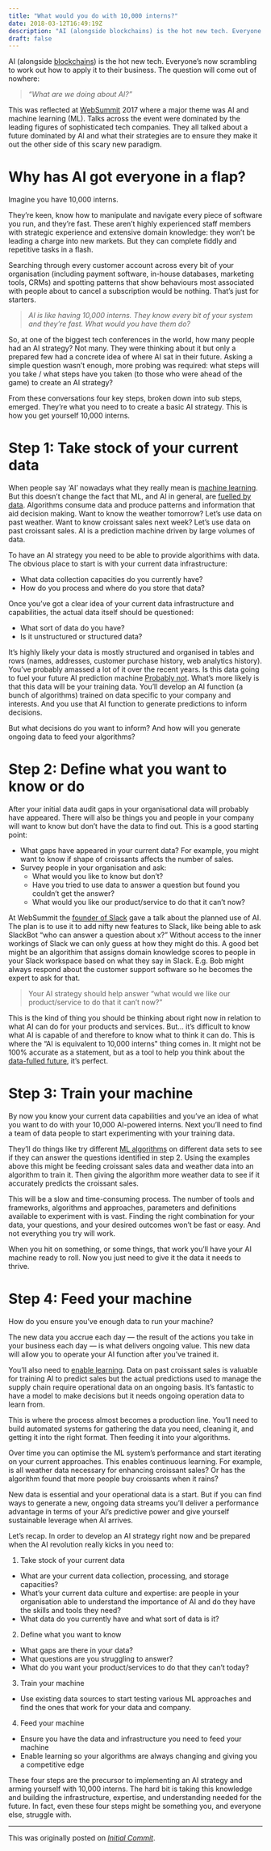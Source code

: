 ```yaml
---
title: "What would you do with 10,000 interns?"
date: 2018-03-12T16:49:19Z
description: "AI (alongside blockchains) is the hot new tech. Everyone’s now scrambling  to work out how to apply it to their business. The question will come  out of nowhere: What are we doing about AI?"
draft: false
---
```


AI (alongside [blockchains](/work/miningpool)) is the hot new tech. Everyone’s now scrambling  to work out how to apply it to their business. The question will come  out of nowhere:

> *“What are we doing about AI?”*

This was reflected at [WebSummit](https://websummit.com/)  2017 where a major theme was AI and machine learning (ML). Talks across  the event were dominated by the leading figures of sophisticated tech  companies. They all talked about a future dominated by AI and what their  strategies are to ensure they make it out the other side of this scary  new paradigm.

# Why has AI got everyone in a flap?

Imagine you have 10,000 interns.

They’re keen, know how to manipulate and navigate every piece of software you run, and they’re fast. These aren’t highly experienced staff members with strategic experience and extensive domain knowledge: they won’t be leading a charge into new markets. But they can complete fiddly and repetitive tasks in a flash.

Searching through every customer account across every bit of your organisation (including payment software, in-house databases, marketing tools, CRMs) and spotting patterns that show behaviours most associated with people about to cancel a subscription would be nothing. That’s just for starters.

> *AI is like having 10,000 interns. They know every bit of your system and they’re fast. What would you have them do?*

So, at one of the biggest tech conferences in the world, how many people had an AI strategy? Not many. They were thinking about it but only a prepared few had a concrete idea of where AI sat in their future. Asking a simple question wasn’t enough, more probing was required: what steps  will you take / what steps have you taken (to those who were ahead of the game) to create an AI strategy?

From these conversations four key steps, broken down into sub steps, emerged. They’re what you need to to create a basic AI strategy. This is how you get yourself 10,000 interns.

# Step 1: Take stock of your current data

When people say ‘AI’ nowadays what they really mean is [machine learning](https://en.wikipedia.org/wiki/Machine_learning). But this doesn’t change the fact that ML, and AI in general, are [fuelled by data](/blog/data-oil-future). Algorithms consume data and produce patterns and  information that aid decision making. Want to know the weather tomorrow? Let’s use data on past weather. Want to know croissant sales next week? Let’s use data on past croissant sales. AI is a prediction machine driven by large volumes of data.

To  have an AI strategy you need to be able to provide algorithims with data. The obvious place to start is with your current data infrastructure:

- What data collection capacities do you currently have?
- How do you process and where do you store that data?

Once you’ve got a clear idea of your current data infrastructure and capabilities, the actual data itself should be questioned:

- What sort of data do you have?
- Is it unstructured or structured data?

It’s highly likely your data is mostly structured and organised in tables and rows (names, addresses, customer purchase history, web analytics  history). You’ve probably amassed a lot of it over the recent years. Is this data going to fuel your future AI prediction machine [Probably not](https://hbr.org/2018/01/is-your-companys-data-actually-valuable-in-the-ai-era). What’s more likely is that this data will be your training data. You’ll develop an AI function (a bunch of algorithms) trained on data specific to your company and interests. And you use that AI function to generate predictions to inform decisions.

But what decisions do you want to inform? And how will you generate ongoing data to feed your algorithms?

# Step 2: Define what you want to know or do

After your initial data audit gaps in your organisational data will probably have appeared. There will also be things you and people in your company will want to know but don’t have the data to find out. This is a good starting point:

- What  gaps have appeared in your current data? For example, you might want to  know if shape of croissants affects the number of sales.
- Survey people in your organisation and ask:
  - What would you like to know but don’t?
  - Have you tried to use data to answer a question but found you couldn’t get the answer?
  - What would you like our product/service to do that it can’t now?

At WebSummit the [founder of Slack](https://en.wikipedia.org/wiki/Stewart_Butterfield) gave a talk about the planned use of AI. The plan is to use it to add nifty new features to Slack, like being able to ask SlackBot “who can answer a question about x?” Without access to the inner workings of Slack we can only guess at how they might do this. A good bet might be an algorithim that assigns domain knowledge scores to people in your Slack workspace based on what they say in Slack. E.g. Bob might always respond about the customer support software so he becomes the expert to ask for that.

> Your AI strategy should help answer “what would we like our product/service to do that it can’t now?”

This  is the kind of thing you should be thinking about right now in relation to what AI can do for your products and services. But… it’s difficult to know what AI is capable of and therefore to know what to think it can  do. This is where the “AI is equivalent to 10,000 interns" thing comes  in. It might not be 100% accurate as a statement, but as a tool to help you think about the [data-fulled future](/blog/data-oil-future), it’s perfect.

# Step 3: Train your machine

By now you know your current data capabilities and you’ve an idea of what  you want to do with your 10,000 AI-powered interns. Next you’ll need to  find a team of data people to start experimenting with your training data.

They’ll do things like try different [ML algorithms](https://en.wikipedia.org/wiki/Outline_of_machine_learning#Machine_learning_algorithms)  on different data sets to see if they can answer the questions  identified in step 2. Using the examples above this might be feeding  croissant sales data and weather data into an algorithm to train it. Then giving the algorithm more weather data to see if it accurately  predicts the croissant sales.

This  will be a slow and time-consuming process. The number of tools and  frameworks, algorithms and approaches, parameters and definitions  available to experiment with is vast. Finding the right combination for your data, your questions, and your desired outcomes won’t be fast or  easy. And not everything you try will work.

When you hit on something, or some things, that work you’ll have your AI machine ready to roll. Now you just need to give it the data it needs to thrive.

# Step 4: Feed your machine

How do you ensure you’ve enough data to run your machine?

The  new data you accrue each day — the result of the actions you take in your business each day — is what delivers ongoing value. This new data will allow you to operate your AI function after you’ve trained it.

You’ll also need to [enable learning](https://hbr.org/2017/02/ai-is-going-to-change-the-8020-rule). Data on past croissant sales is valuable for training AI to predict sales but the actual predictions used to manage the supply chain require operational data on an ongoing basis. It’s fantastic to have a model to make decisions but it needs ongoing operation data to learn from.

This is where the process almost becomes a production line. You’ll need to build automated systems for gathering the data you need, cleaning it, and getting it into the right format. Then feeding it into your  algorithms.

Over time you can optimise the ML system’s performance and start iterating on your current approaches. This enables continuous learning. For  example, is all weather data necessary for enhancing croissant sales? Or has the algorithm found that more people buy croissants when it rains?

New data is essential and your operational data is a start. But if you can find ways to generate a new, ongoing data streams you’ll deliver a  performance advantage in terms of your AI’s predictive power and give yourself sustainable leverage when AI arrives.

Let’s recap. In order to develop an AI strategy right now and be prepared when the AI revolution really kicks in you need to:

1. Take stock of your current data
  - What are your current data collection, processing, and storage capacities?
  - What’s  your current data culture and expertise: are people in your  organisation able to understand the importance of AI and do they have  the skills and tools they need?
  - What data do you currently have and what sort of data is it?

2. Define what you want to know
  - What gaps are there in your data?
  - What questions are you struggling to answer?
  - What do you want your product/services to do that they can’t today?

3. Train your machine
  - Use existing data sources to start testing various ML approaches and find the ones that work for your data and company.

4. Feed your machine
  - Ensure you have the data and infrastructure you need to feed your machine
  - Enable learning so your algorithms are always changing and giving you a competitive edge

These four steps are the precursor to implementing an AI strategy and arming yourself with 10,000 interns. The hard bit is taking this knowledge and building the infrastructure, expertise, and understanding needed for the future. In fact, even these four steps might be something you, and everyone else, struggle with.

---

This was originally posted on _[Initial Commit](https://medium.com/initialcommit/)_.